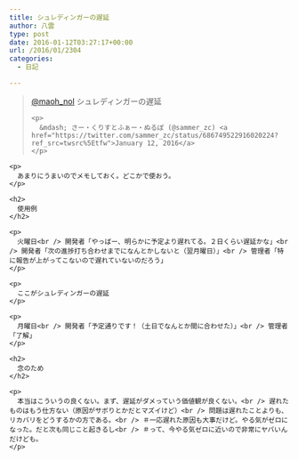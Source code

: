 ```yaml
---
title: シュレディンガーの遅延
author: 八雲
type: post
date: 2016-01-12T03:27:17+00:00
url: /2016/01/2304
categories:
  - 日記

---
```

<div class="embed-container">
  <blockquote class="twitter-tweet" data-width="550">
    <p lang="ja" dir="ltr">
      <a href="https://twitter.com/maoh_nol?ref_src=twsrc%5Etfw">@maoh_nol</a> シュレディンガーの遅延
    </p>
    
    <p>
      &mdash; さー・くりすとふぁー・ぬるぽ (@sammer_zc) <a href="https://twitter.com/sammer_zc/status/686749522916020224?ref_src=twsrc%5Etfw">January 12, 2016</a>
    </p>
  </blockquote>
  
  <p>
    </div> 
    
    <p>
      あまりにうまいのでメモしておく。どこかで使おう。
    </p>
    
    <h2>
      使用例
    </h2>
    
    <p>
      火曜日<br /> 開発者「やっばー、明らかに予定より遅れてる。２日くらい遅延かな」<br /> 開発者「次の進捗打ち合わせまでになんとかしないと（翌月曜日）」<br /> 管理者「特に報告が上がってこないので遅れていないのだろう」
    </p>
    
    <p>
      ここがシュレディンガーの遅延
    </p>
    
    <p>
      月曜日<br /> 開発者「予定通りです！（土日でなんとか間に合わせた）」<br /> 管理者「了解」
    </p>
    
    <h2>
      念のため
    </h2>
    
    <p>
      本当はこういうの良くない。まず、遅延がダメっていう価値観が良くない。<br /> 遅れたものはもう仕方ない（原因がサボりとかだとマズイけど）<br /> 問題は遅れたことよりも、リカバリをどうするかの方である。<br /> ＃一応遅れた原因も大事だけど。やる気がゼロになった。だと次も同じこと起きるし<br /> ＃って、今やる気ゼロに近いので非常にヤバいんだけども。
    </p>